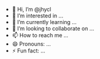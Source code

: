 - 👋 Hi, I’m @jhycl
- 👀 I’m interested in ...
- 🌱 I’m currently learning ...
- 💞️ I’m looking to collaborate on ...
- 📫 How to reach me ...
- 😄 Pronouns: ...
- ⚡ Fun fact: ...

<!---
jhycl/jhycl is a ✨ special ✨ repository because its `README.md` (this file) appears on your GitHub profile.
You can click the Preview link to take a look at your changes.
--->
